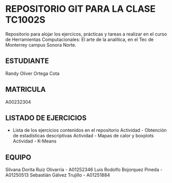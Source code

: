 # REPOSITORIO GIT PARA LA CLASE TC1002S
Repositorio para alojar los ejercicos, prácticas y tareas a realizar 
en el curso de Herramientas Computacionales: El arte de la analítica,
en el Tec de Monterrey campus Sonora Norte.
## ESTUDIANTE 
Randy Oliver Ortega Cota

## MATRICULA
A00232304

## LISTADO DE EJERCICIOS
* Lista de los ejercicios contenidos en el repositorio
Actividad - Obtención de estadísticas descriptivas
Actividad - Mapas de calor y boxplots
Actividad - K-Means

## EQUIPO
Silvana Dorita Ruiz Olivarría - A01252346
Luis Rodolfo Bojorquez Pineda - A01250513
Sebastián Gálvez Trujillo - A01251884
